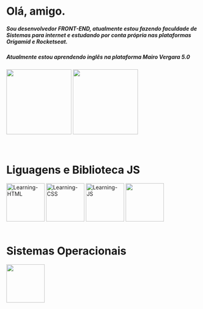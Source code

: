 
<div>
  <h1>Olá, amigo.</h1>
  <h5>Sou desenvolvedor FRONT-END, atualmente estou fazendo faculdade de Sistemas para internet e estudando por conta própria nas plataformas Origamid e Rocketseat.</h5>
  <h5>Atualmente estou aprendendo inglês na plataforma Mairo Vergara 5.0<h5>
</div>
<div>
  <img height="170em" src="https://github-readme-stats.vercel.app/api?username=WellSant777&show_icons=true&theme=dracula">
  <img height="170em" src="https://github-readme-stats.vercel.app/api/top-langs/?username=WellSant777&layout=compact&langs_count=8&theme=dracula">
</div> <br><br>
<div display="inline-block">
  <h1 text-align: "center">Liguagens e Biblioteca JS</h1>
  <img alt="Learning-HTML"  width="100" src="https://cdn-icons.flaticon.com/png/512/2786/premium/2786969.png?token=exp=1641850209~hmac=5bee9fe0e8b12e0d02aa0271a9d8d7e2">
  <img alt="Learning-CSS"  width="100" src="https://cdn-icons.flaticon.com/png/512/1045/premium/1045906.png?token=exp=1641850251~hmac=803116f242db758c4c1854ed9effbd17">
  <img alt="Learning-JS"  width="100" src="https://cdn-icons.flaticon.com/png/512/2340/premium/2340047.png?token=exp=1641850300~hmac=6ba64638bf6881a14582fe6243842313">
  <img width="100" src="https://cdn-icons.flaticon.com/png/512/1183/premium/1183621.png?token=exp=1641850096~hmac=7e98f0d2579f81f235971b0f90f17283">
  <br><br>
  <h1>Sistemas Operacionais</h1>
  <img width="100" src="https://cdn-icons.flaticon.com/png/512/2333/premium/2333464.png?token=exp=1641850804~hmac=cdd1fb1890eda48072ef145c35b6aa90">
</div> <br>
